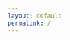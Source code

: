 ```yaml
---
layout: default
permalink: /
---
```


<script type="text/javascript">
    if (screen.width <= 996) {
        document.location = "/landing";
    } else {
        document.location = "/games";
    }
</script>